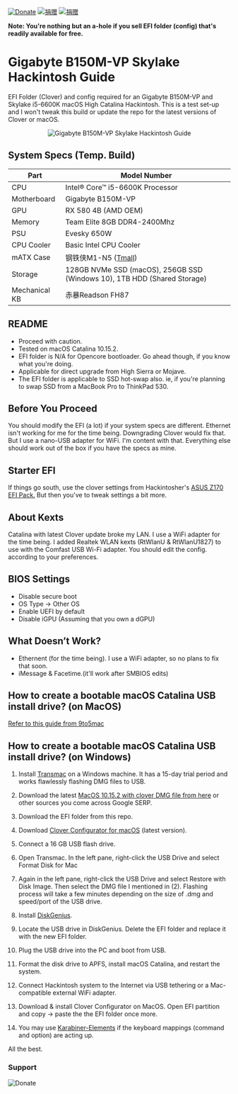 [![Donate](https://img.shields.io/badge/Donate-PayPal-green.svg)](https://www.paypal.me/mighil) [![捐赠](https://img.shields.io/badge/%E6%8D%90%E8%B5%A0-%E6%94%AF%E4%BB%98%E5%AE%9D-blue)](https://res.cloudinary.com/mighil/image/upload/v1578647638/donate-to-mighil.png) [![捐赠](https://img.shields.io/badge/%E6%8D%90%E8%B5%A0-%E5%BE%AE%E4%BF%A1-green)](https://res.cloudinary.com/mighil/image/upload/v1578647638/donate-to-mighil.png)

**Note: You're nothing but an a-hole if you sell EFI folder (config) that's readily available for free.**

# Gigabyte B150M-VP Skylake Hackintosh Guide
EFI Folder (Clover) and config required for an Gigabyte B150M-VP and Skylake i5-6600K macOS High Catalina Hackintosh. This is a test set-up and I won't tweak this build or update the repo for the latest versions of Clover or macOS.

<p align="center">
  <img src="https://mighil.com/wp-content/uploads/2020/01/gigabyte-b150m-vp-hackintosh.png" alt="Gigabyte B150M-VP Skylake Hackintosh Guide" />
</p>

## System Specs (Temp. Build)

| Part | Model Number
| --- | --- 
| CPU | Intel® Core™ i5-6600K Processor
| Motherboard | Gigabyte B150M-VP
| GPU | RX 580 4B (AMD OEM)
| Memory | Team Elite 8GB DDR4-2400Mhz 
| PSU | Evesky 650W
| CPU Cooler | Basic Intel CPU Cooler
| mATX Case | 钢铁侠M1-N5 ([Tmall](https://detail.tmall.com/item.htm?id=44313549938&spm=a1z09.2.0.0.31a12e8dWM24K7&_u=a2el2vs084c6&skuId=4226396877333)) 
| Storage | 128GB NVMe SSD (macOS), 256GB SSD (Windows 10), 1TB HDD (Shared Storage)
| Mechanical KB | 赤暴Readson FH87

## README

- Proceed with caution.
- Tested on macOS Catalina 10.15.2.
- EFI folder is N/A for Opencore bootloader. Go ahead though, if you know what you're doing.
- Applicable for direct upgrade from High Sierra or Mojave.
- The EFI folder is applicable to SSD hot-swap also. ie, if you're planning to swap SSD from a MacBook Pro to ThinkPad 530.

## Before You Proceed

You should modify the EFI (a lot) if your system specs are different. Ethernet isn't working for me for the time being. Downgrading Clover would fix that. But I use a nano-USB adapter for WiFi. I'm content with that. Everything else should work out of the box if you have the specs as mine.

## Starter EFI 

If things go south, use the clover settings from Hackintosher's <a href="https://www.dropbox.com/s/rywowpiwsrf5oli/ASUS%20Z170-PRO.zip?dl=1">ASUS Z170 EFI Pack.</a> But then you've to tweak settings a bit more.

## About Kexts

Catalina with latest Clover update broke my LAN. I use a WiFi adapter for the time being. I added Realtek WLAN kexts (RtWlanU & RtWlanU1827) to use with the Comfast USB Wi-Fi adapter. You should edit the config. according to your preferences. 

## BIOS Settings

- Disable secure boot
- OS Type -> Other OS
- Enable UEFI by default
- Disable iGPU (Assuming that you own a dGPU)

## What Doesn’t Work?

- Ethernent (for the time being). I use a WiFi adapter, so no plans to fix that soon.
- iMessage & Facetime.(it'll work after SMBIOS edits)

## How to create a bootable macOS Catalina USB install drive? (on MacOS)

[Refer to this guide from 9to5mac](https://9to5mac.com/2019/06/27/how-to-create-a-bootable-macos-catalina-10-15-usb-install-drive-video/)

## How to create a bootable macOS Catalina USB install drive? (on Windows)

1. Install [Transmac](https://www.acutesystems.com/scrtm.htm) on a Windows machine. It has a 15-day trial period and works flawlessly flashing DMG files to USB.

2. Download the latest [MacOS 10.15.2 with clover DMG file from here](https://mirrors.dtops.cc/iso/MacOS/daliansky_macos/) or other sources you come across Google SERP.

3. Download the EFI folder from this repo.

4. Download [Clover Configurator for macOS](https://mackie100projects.altervista.org/download-clover-configurator/) (latest version).

5. Connect a 16 GB USB flash drive.

6. Open Transmac. In the left pane, right-click the USB Drive and select Format Disk for Mac

7. Again in the left pane, right-click the USB Drive and select Restore with Disk Image. Then select the DMG file I mentioned in (2). Flashing process will take a few minutes depending on the size of .dmg and speed/port of the USB drive.

8. Install [DiskGenius](https://www.diskgenius.com/).

9. Locate the USB drive in DiskGenius. Delete the EFI folder and replace it with the new EFI folder. 

10. Plug the USB drive into the PC and boot from USB.

11. Format the disk drive to APFS, install macOS Catalina, and restart the system.

12. Connect Hackintosh system to the Internet via USB tethering or a Mac-compatible external WiFi adapter.

13. Download & install Clover Configurator on MacOS. Open EFI partition and copy -> paste the the EFI folder once more. 

14. You may use [Karabiner-Elements](https://pqrs.org/osx/karabiner/) if the keyboard mappings (command and option) are acting up.

All the best.

### Support
![Donate](https://res.cloudinary.com/mighil/image/upload/v1578647638/donate-to-mighil.png)
